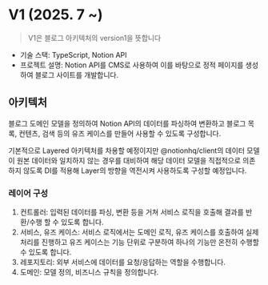 # V1 (2025. 7 ~)

> V1은 블로그 아키텍처의 version1을 뜻합니다

- 기술 스택: TypeScript, Notion API
- 프로젝트 설명: Notion API를 CMS로 사용하여 이를 바탕으로 정적 페이지를 생성하여 블로그 사이트를 개발합니다.

## 아키텍처

블로그 도메인 모델을 정의하여 Notion API의 데이터를 파싱하여 변환하고 블로그 목록, 컨텐츠, 검색 등의 유즈 케이스를 만들어 사용할 수 있도록 구성합니다.

기본적으로 Layered 아키텍처를 차용할 예정이지만 @notionhq/client의 데이터 모델이 원본 데이터와 일치하지 않는 경우를 대비하여 해당 데이터 모델을 직접적으로 의존하지 않도록 DI를 적용해 Layer의 방향을 역전시켜 사용하도록 구성할 예정입니다.

### 레이어 구성

1. 컨트롤러: 입력된 데이터를 파싱, 변환 등을 거쳐 서비스 로직을 호출해 결과를 반환/수행 할 수 있도록 합니다.
2. 서비스, 유즈 케이스: 서비스 로직에서는 도메인 로직, 유즈 케이스를 호출하여 실제 처리를 진행하고 유즈 케이스는 기능 단위로 구분하여 하나의 기능만 온전히 수행할 수 있도록 합니다.
3. 레포지토리: 외부 서비스에 데이터를 요청/응답하는 역할을 수행합니다.
4. 도메인: 모델 정의, 비즈니스 규칙을 정의합니다.
